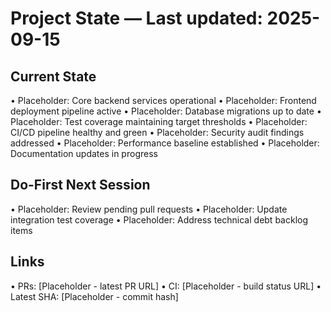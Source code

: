 # Project State — Last updated: 2025-09-15

## Current State

• Placeholder: Core backend services operational
• Placeholder: Frontend deployment pipeline active
• Placeholder: Database migrations up to date
• Placeholder: Test coverage maintaining target thresholds
• Placeholder: CI/CD pipeline healthy and green
• Placeholder: Security audit findings addressed
• Placeholder: Performance baseline established
• Placeholder: Documentation updates in progress

## Do-First Next Session

• Placeholder: Review pending pull requests
• Placeholder: Update integration test coverage
• Placeholder: Address technical debt backlog items

## Links

• PRs: [Placeholder - latest PR URL]
• CI: [Placeholder - build status URL]
• Latest SHA: [Placeholder - commit hash]
